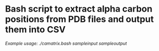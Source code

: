# Bash script to extract alpha carbon positions from PDB files and output them into CSV

###### Example usage: ./camatrix.bash sampleinput sampleoutput

